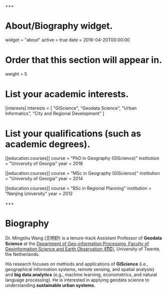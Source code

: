 +++
# About/Biography widget.
widget = "about"
active = true
date = 2016-04-20T00:00:00

# Order that this section will appear in.
weight = 5

# List your academic interests.
[interests]
  interests = [
    "GIScience",
    "Geodata Science",
    "Urban Informatics",
    "City and Regional Development"
  ]

# List your qualifications (such as academic degrees).
[[education.courses]]
  course = "PhD in Geography (GIScience)"
  institution = "University of Georgia"
  year = 2018

[[education.courses]]
  course = "MSc in Geography (GIScience)"
  institution = "University of Georgia"
  year = 2014

[[education.courses]]
  course = "BSc in Regional Planning"
  institution = "Nanjing University"
  year = 2012
 
+++

# Biography

Dr. Mingshu Wang (王明舒) is a tenure-track Assistant Professor of **Geodata Science** at the [Department of Geo-information Processing, Faculty of Geoinformation Science and Earth Observation (**ITC**)](https://www.itc.nl/about-itc/organization/scientific-departments/geo-information-processing/), University of Twente, the Netherlands.

His research focuses on methods and applications of **GIScience** (i.e., geographical information systems, remote sensing, and spatial analysis) and **big data analytics** (e.g., machine learning, econometrics, and natural language processing). He is interested in applying geodata science to understanding **sustainable urban systems**. 
